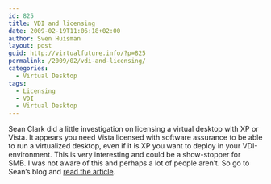 ```yaml
---
id: 825
title: VDI and licensing
date: 2009-02-19T11:06:18+02:00
author: Sven Huisman
layout: post
guid: http://virtualfuture.info/?p=825
permalink: /2009/02/vdi-and-licensing/
categories:
  - Virtual Desktop
tags:
  - Licensing
  - VDI
  - Virtual Desktop
---
```

Sean Clark did a little investigation on licensing a virtual desktop with XP or Vista. It appears you need Vista licensed with software assurance to be able to run a virtualized desktop, even if it is XP you want to deploy in your VDI-environment. This is very interesting and could be a show-stopper for SMB. I was not aware of this and perhaps a lot of people aren&#8217;t. So go to Sean&#8217;s blog and <a title="Sean Clark" href="http://seanclark.us/?p=183" target="_blank">read the article</a>.